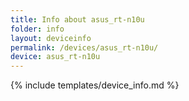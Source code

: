 ```yaml
---
title: Info about asus_rt-n10u
folder: info
layout: deviceinfo
permalink: /devices/asus_rt-n10u/
device: asus_rt-n10u
---
```

{% include templates/device_info.md %}
